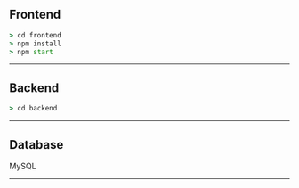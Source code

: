 ## Frontend
```cmd
> cd frontend
> npm install
> npm start
```
---

## Backend

```cmd
> cd backend
```
---
## Database
MySQL

---